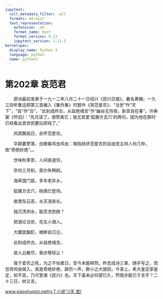 ```yaml
---
jupytext:
  cell_metadata_filter: -all
  formats: md:myst
  text_representation:
    extension: .md
    format_name: myst
    format_version: 0.13
    jupytext_version: 1.11.5
kernelspec:
  display_name: Python 3
  language: python
  name: python3
---
```

# 第202章  哀范君 

　　原诗最初发表于一九一二年八月二十一日绍兴《民兴日报》，暑名黄棘。一九三四年鲁迅把第三首编入《集外集》时题作《哭范爱农》，“当世”作“天下”，“自”作“合”，“此别成终古，从兹绝绪言”作“幽谷无穷夜，新宫自在春”。许寿裳《怀旧》：“先兄读了，很赞美它；我尤其爱‘狐狸方去穴’的两句，因为他在那时已经看出袁世凯要玩把戏了。” 

　　风雨飘摇日，余怀范爱农。 

　　华颠萎寥落，白眼看鸡虫鸡虫：暗指排挤范爱农的自由党主持人何几仲，故“奇绝妙绝”。。 

　　世味秋荼苦，人间直道穷。 

　　奈何三月别，竟尔失畸躬。 

　　海草国门碧，多年老异乡。 

　　狐狸方去穴，桃偶已登场。 

　　故里彤云恶，炎天凛夜长。 

　　独沉清洌水，能否洗愁肠？ 

　　把酒论当世，先生小酒人。 

　　大圜犹酩酊，微醉自沉沦。 

　　此别成终古，从兹绝绪言。 

　　故人云散尽，我亦等轻尘！ 

　　我于爱农之死，为之不怡累日，至今未能释然。昨忽成诗三章，随手写之，而忽将鸡虫做入，真是奇绝妙绝，辟历一声，群小之大狼狈。今录上，希大鉴定家鉴定，如不恶，乃可登诸《民兴》也。天下虽未必仰望已久，然我亦能已于言乎？二十三日，树又言。 

www.xiaoshuotxt.nett(xＴ小说"//天,堂/ 

